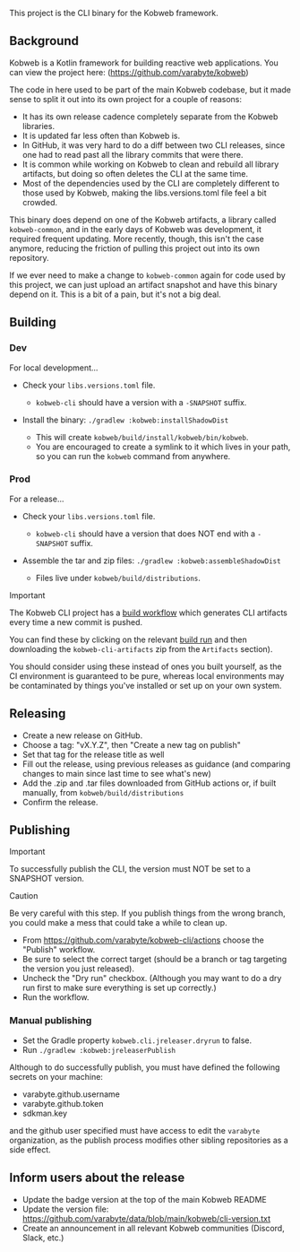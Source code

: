 This project is the CLI binary for the Kobweb framework.

## Background

Kobweb is a Kotlin framework for building reactive web applications.
You can view the project here: (https://github.com/varabyte/kobweb)

The code in here used to be part of the main Kobweb codebase, but it made sense to split it out into its own project for
a couple of reasons:

* It has its own release cadence completely separate from the Kobweb libraries.
* It is updated far less often than Kobweb is.
* In GitHub, it was very hard to do a diff between two CLI releases, since one had to read past all the library commits
  that were there.
* It is common while working on Kobweb to clean and rebuild all library artifacts, but doing so often deletes the CLI at
  the same time.
* Most of the dependencies used by the CLI are completely different to those used by Kobweb, making the
  libs.versions.toml file feel a bit crowded.

This binary does depend on one of the Kobweb artifacts, a library called `kobweb-common`, and in the early days of
Kobweb was development, it required frequent updating. More recently, though, this isn't the case anymore, reducing the
friction of pulling this project out into its own repository.

If we ever need to make a change to `kobweb-common` again for code used by this project, we can just upload an artifact
snapshot and have this binary depend on it. This is a bit of a pain, but it's not a big deal.

## Building

### Dev

For local development...

* Check your `libs.versions.toml` file.
  * `kobweb-cli` should have a version with a `-SNAPSHOT` suffix.

* Install the binary: `./gradlew :kobweb:installShadowDist`
  * This will create `kobweb/build/install/kobweb/bin/kobweb`.
  * You are encouraged to create a symlink to it which lives in your path, so you can run the `kobweb` command from
    anywhere.

### Prod

For a release...

* Check your `libs.versions.toml` file.
  * `kobweb-cli` should have a version that does NOT end with a `-SNAPSHOT` suffix.

* Assemble the tar and zip files: `./gradlew :kobweb:assembleShadowDist`
  * Files live under `kobweb/build/distributions`.

> [!IMPORTANT]
> The Kobweb CLI project has a [build workflow](.github/workflows/build.yml) which generates CLI artifacts every time a
> new commit is pushed.
>
> You can find these by clicking on the relevant [build run](https://github.com/varabyte/kobweb-cli/actions/workflows/build.yml)
> and then downloading the `kobweb-cli-artifacts` zip from the `Artifacts` section).
>
> You should consider using these instead of ones you built yourself, as the CI environment is guaranteed to be pure,
> whereas local environments may be contaminated by things you've installed or set up on your own system.

## Releasing

* Create a new release on GitHub.
* Choose a tag: "vX.Y.Z", then "Create a new tag on publish"
* Set that tag for the release title as well
* Fill out the release, using previous releases as guidance (and comparing changes to main since last time to see what's
  new)
* Add the .zip and .tar files downloaded from GitHub actions or, if built manually, from `kobweb/build/distributions`
* Confirm the release.

## Publishing

> [!IMPORTANT]
> To successfully publish the CLI, the version must NOT be set to a SNAPSHOT version.

> [!CAUTION]
> Be very careful with this step. If you publish things from the wrong branch, you could make a mess that could take a
> while to clean up.

* From https://github.com/varabyte/kobweb-cli/actions choose the "Publish" workflow.
* Be sure to select the correct target (should be a branch or tag targeting the version you just released).
* Uncheck the "Dry run" checkbox. (Although you may want to do a dry run first to make sure everything is set up
  correctly.)
* Run the workflow.

### Manual publishing

* Set the Gradle property `kobweb.cli.jreleaser.dryrun` to false.
* Run `./gradlew :kobweb:jreleaserPublish`

Although to do successfully publish, you must have defined the following secrets on your machine:

* varabyte.github.username
* varabyte.github.token
* sdkman.key

and the github user specified must have access to edit the `varabyte` organization, as the publish process modifies
other sibling repositories as a side effect.

## Inform users about the release

* Update the badge version at the top of the main Kobweb README
* Update the version file: https://github.com/varabyte/data/blob/main/kobweb/cli-version.txt
* Create an announcement in all relevant Kobweb communities (Discord, Slack, etc.)
